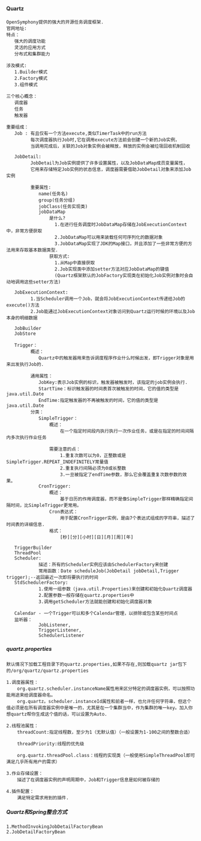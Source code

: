 #### Quartz
	OpenSymphony提供的强大的开源任务调度框架.
	官网地址:
	特点：
       强大的调度功能
       灵活的应用方式
       分布式和集群能力
		
	涉及模式:
       1.Builder模式 
       2.Factory模式 
       3.组件模式
		
	三个核心概念：
       调度器
       任务
       触发器
		
	重要组成：
       Job : 有且仅有一个方法execute,类似TimerTask中的run方法
             每次调度器执行Job时,它在调用execute方法前会创建一个新的Job实例，
             当调用完成后，关联的Job对象实例会被释放，释放的实例会被垃圾回收机制回收
			
       JobDetail:
             JobDetail为Job实例提供了许多设置属性，以及JobDataMap成员变量属性，
             它用来存储特定Job实例的状态信息，调度器需要借助JobDetail对象来添加Job实例
			
             重要属性:
                name(任务名)
                group(任务分组)
                jobClass(任务实现类)
                jobDataMap
                    是什么?
                      1.在进行任务调度时JobDataMap存储在JobExecutionContext中，非常方便获取
                      2.JobDataMap可以用来装载任何可序列化的数据对象 
                      3.JobDataMap实现了JDK的Map接口，并且添加了一些非常方便的方法用来存取基本数据类型.
				    获取方式:
                      1.从Map中直接获取 
                      2.Job实现类中添加setter方法对应JobDataMap的键值
                      (Quartz框架默认的JobFactory实现类在初始化Job实例对象时会自动地调用这些setter方法)
				   	
       JobExecutionContext:
             1.当Scheduler调用一个Job，就会将JobExecutionContext传递给Job的execute()方法 
             2.Job能通过JobExecutionContext对象访问到Quartz运行时候的环境以及Job本身的明细数据
			
       JobBuilder 
       JobStore
			
       Trigger：
             概述：
                Quartz中的触发器用来告诉调度程序作业什么时候出发，即Trigger对象是用来出发执行Job的.
				
             通用属性：
                JobKey:表示Job实例的标识，触发器被触发时，该指定的job实例会执行.
                StartTime：标识触发器的时间表首次被触发的时间，它的值的类型是java.util.Date
                EndTime:指定触发器的不再被触发的时间，它的值的类型是java.util.Date
             分类：
                SimpleTrigger：
                    概述：
                        在一个指定时间段内执行执行一次作业任务，或是在指定的时间间隔内多次执行作业任务
						
                    需要注意的点：
                        1.重复次数可以为0，正整数或是SimpleTrigger.REPEAT_INDEFINITELY常量值 
                        2.重复执行间隔必须为0或长整数 
                        3.一旦被指定了endTime参数，那么它会覆盖重复次数参数的效果。	
                CronTrigger:
                    概述：
                        基于日历的作用调度器，而不是像SimpleTrigger那样精确指定间隔时间，比SimpleTrigger更常用。
                    Cron表达式：
                        用于配置CronTrigger实例，是由7个表达式组成的字符串，描述了时间表的详细信息.
                    格式：
                        [秒][分][小时][日][月][周][年]		
					
       TriggerBuilder 
       ThreadPool	
       Scheduler:
                描述：所有的Scheduler实例应该由SchedulerFactory来创建
                常用函数：Date scheduleJob(JobDetail jobDetail,Trigger trigger);--返回最近一次即将要执行的时间
       StdSchedulerFactory: 
                1.使用一组参数（java.util.Properties)来创建和初始化Quartz调度器 
                2.配置参数一般存储在quartz.properties中 
                3.调用getScheduler方法就能创建和初始化调度器对象
						
       Calendar - 一个Trigger可以和多个Calendar管理，以排除或包含某些时间点
       监听器：
                JobListener,
                TriggerListener,
                SchedulerListener		
			
##### quartz.properties
	默认情况下加载工程目录下的quartz.properties,如果不存在,则加载quartz jar包下的/org/quartz/quartz.properties
	    
	1.调度器属性：
	    org.quartz.scheduler.instanceName属性用来区分特定的调度器实例，可以按照功能用途来给调度器命名。
	    org.quartz。scheduler.instanceId属性和前者一样，也允许任何字符串，但这个值必须是在所有调度器实例中是唯一的，尤其是在一个集群当中，作为集群的唯一key。加入你想quartz帮你生成这个值的话，可以设置为Auto.
		
	2.线程池属性：
	    threadCount:指定线程数，至少为1（无默认值）（一般设置为1-100之间的整数合适）
		
	    threadPriority:线程的优先级 
		
	    org.quartz.threadPool.class：线程的实现类（一般使用SimpleThreadPool即可满足几乎所有用户的需求）
		
	3.作业存储设置：
	    描述了在调度器实例的声明周期中，Job和Trigger信息是如何被存储的
			
	4.插件配置：
	    满足特定需求用到的插件.		
		
##### Quartz和Spring整合方式
	1.MethodInvokingJobDetailFactoryBean
	2.JobDetailFactoryBean